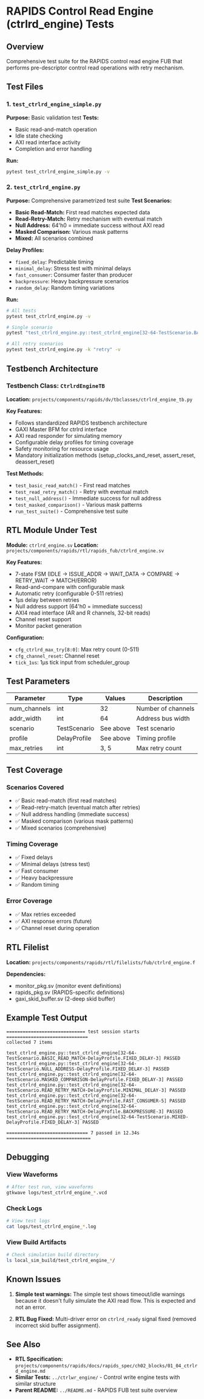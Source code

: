 # RAPIDS Control Read Engine (ctrlrd_engine) Tests

## Overview

Comprehensive test suite for the RAPIDS control read engine FUB that performs pre-descriptor control read operations with retry mechanism.

## Test Files

### 1. `test_ctrlrd_engine_simple.py`
**Purpose:** Basic validation test
**Tests:**
- Basic read-and-match operation
- Idle state checking
- AXI read interface activity
- Completion and error handling

**Run:**
```bash
pytest test_ctrlrd_engine_simple.py -v
```

### 2. `test_ctrlrd_engine.py`
**Purpose:** Comprehensive parametrized test suite
**Test Scenarios:**
- **Basic Read-Match:** First read matches expected data
- **Read-Retry-Match:** Retry mechanism with eventual match
- **Null Address:** 64'h0 = immediate success without AXI read
- **Masked Comparison:** Various mask patterns
- **Mixed:** All scenarios combined

**Delay Profiles:**
- `fixed_delay`: Predictable timing
- `minimal_delay`: Stress test with minimal delays
- `fast_consumer`: Consumer faster than producer
- `backpressure`: Heavy backpressure scenarios
- `random_delay`: Random timing variations

**Run:**
```bash
# All tests
pytest test_ctrlrd_engine.py -v

# Single scenario
pytest "test_ctrlrd_engine.py::test_ctrlrd_engine[32-64-TestScenario.BASIC_READ_MATCH-DelayProfile.FIXED_DELAY-3]" -v

# All retry scenarios
pytest test_ctrlrd_engine.py -k "retry" -v
```

## Testbench Architecture

### Testbench Class: `CtrlrdEngineTB`
**Location:** `projects/components/rapids/dv/tbclasses/ctrlrd_engine_tb.py`

**Key Features:**
- Follows standardized RAPIDS testbench architecture
- GAXI Master BFM for ctrlrd interface
- AXI read responder for simulating memory
- Configurable delay profiles for timing coverage
- Safety monitoring for resource usage
- Mandatory initialization methods (setup_clocks_and_reset, assert_reset, deassert_reset)

**Test Methods:**
- `test_basic_read_match()` - First read matches
- `test_read_retry_match()` - Retry with eventual match
- `test_null_address()` - Immediate success for null address
- `test_masked_comparison()` - Various mask patterns
- `run_test_suite()` - Comprehensive test suite

## RTL Module Under Test

**Module:** `ctrlrd_engine.sv`
**Location:** `projects/components/rapids/rtl/rapids_fub/ctrlrd_engine.sv`

**Key Features:**
- 7-state FSM (IDLE → ISSUE_ADDR → WAIT_DATA → COMPARE → RETRY_WAIT → MATCH/ERROR)
- Read-and-compare with configurable mask
- Automatic retry (configurable 0-511 retries)
- 1µs delay between retries
- Null address support (64'h0 = immediate success)
- AXI4 read interface (AR and R channels, 32-bit reads)
- Channel reset support
- Monitor packet generation

**Configuration:**
- `cfg_ctrlrd_max_try[8:0]`: Max retry count (0-511)
- `cfg_channel_reset`: Channel reset
- `tick_1us`: 1µs tick input from scheduler_group

## Test Parameters

| Parameter | Type | Values | Description |
|-----------|------|--------|-------------|
| num_channels | int | 32 | Number of channels |
| addr_width | int | 64 | Address bus width |
| scenario | TestScenario | See above | Test scenario |
| profile | DelayProfile | See above | Timing profile |
| max_retries | int | 3, 5 | Max retry count |

## Test Coverage

### Scenarios Covered
- ✅ Basic read-match (first read matches)
- ✅ Read-retry-match (eventual match after retries)
- ✅ Null address handling (immediate success)
- ✅ Masked comparison (various mask patterns)
- ✅ Mixed scenarios (comprehensive)

### Timing Coverage
- ✅ Fixed delays
- ✅ Minimal delays (stress test)
- ✅ Fast consumer
- ✅ Heavy backpressure
- ✅ Random timing

### Error Coverage
- ✅ Max retries exceeded
- ✅ AXI response errors (future)
- ✅ Channel reset during operation

## RTL Filelist

**Location:** `projects/components/rapids/rtl/filelists/fub/ctrlrd_engine.f`

**Dependencies:**
- monitor_pkg.sv (monitor event definitions)
- rapids_pkg.sv (RAPIDS-specific definitions)
- gaxi_skid_buffer.sv (2-deep skid buffer)

## Example Test Output

```
============================= test session starts ==============================
collected 7 items

test_ctrlrd_engine.py::test_ctrlrd_engine[32-64-TestScenario.BASIC_READ_MATCH-DelayProfile.FIXED_DELAY-3] PASSED
test_ctrlrd_engine.py::test_ctrlrd_engine[32-64-TestScenario.NULL_ADDRESS-DelayProfile.FIXED_DELAY-3] PASSED
test_ctrlrd_engine.py::test_ctrlrd_engine[32-64-TestScenario.MASKED_COMPARISON-DelayProfile.FIXED_DELAY-3] PASSED
test_ctrlrd_engine.py::test_ctrlrd_engine[32-64-TestScenario.READ_RETRY_MATCH-DelayProfile.MINIMAL_DELAY-3] PASSED
test_ctrlrd_engine.py::test_ctrlrd_engine[32-64-TestScenario.READ_RETRY_MATCH-DelayProfile.FAST_CONSUMER-5] PASSED
test_ctrlrd_engine.py::test_ctrlrd_engine[32-64-TestScenario.READ_RETRY_MATCH-DelayProfile.BACKPRESSURE-3] PASSED
test_ctrlrd_engine.py::test_ctrlrd_engine[32-64-TestScenario.MIXED-DelayProfile.FIXED_DELAY-3] PASSED

============================== 7 passed in 12.34s ===============================
```

## Debugging

### View Waveforms
```bash
# After test run, view waveforms
gtkwave logs/test_ctrlrd_engine_*.vcd
```

### Check Logs
```bash
# View test logs
cat logs/test_ctrlrd_engine_*.log
```

### View Build Artifacts
```bash
# Check simulation build directory
ls local_sim_build/test_ctrlrd_engine_*/
```

## Known Issues

1. **Simple test warnings:** The simple test shows timeout/idle warnings because it doesn't fully simulate the AXI read flow. This is expected and not an error.

2. **RTL Bug Fixed:** Multi-driver error on `ctrlrd_ready` signal fixed (removed incorrect skid buffer assignment).

## See Also

- **RTL Specification:** `projects/components/rapids/docs/rapids_spec/ch02_blocks/01_04_ctrlrd_engine.md`
- **Similar Tests:** `../ctrlwr_engine/` - Control write engine tests with similar structure
- **Parent README:** `../README.md` - RAPIDS FUB test suite overview
